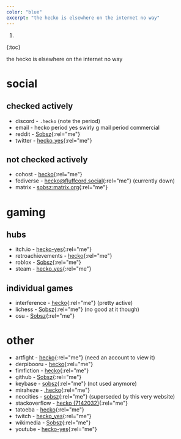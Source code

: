 ```yaml
---
color: "blue"
excerpt: "the hecko is elsewhere on the internet no way"
---
```


1. 
{:toc}

the hecko is elsewhere on the internet no way

# social

## checked actively

- discord - `.hecko` (note the period)
- email - hecko period yes swirly g mail period commercial
- reddit - [Sobsz](https://www.reddit.com/user/Sobsz){:rel="me"}
- twitter - [hecko_yes](https://twitter.com/hecko_yes){:rel="me"}

## not checked actively

- cohost - [hecko](https://cohost.org/hecko){:rel="me"}
- fediverse - [hecko@fluffcord.social](https://fluffcord.social/@hecko){:rel="me"} (currently down)
- matrix - [sobsz:matrix.org](https://matrix.to/#/@sobsz:matrix.org){:rel="me"}

# gaming

## hubs

- itch.io - [hecko-yes](https://hecko-yes.itch.io/){:rel="me"}
- retroachievements - [hecko](https://retroachievements.org/user/hecko){:rel="me"}
- roblox - [Sobsz](https://www.roblox.com/users/124271832/profile){:rel="me"}
- steam - [hecko_yes](https://steamcommunity.com/id/hecko_yes){:rel="me"}

## individual games

- interference - [hecko](https://www.playinterference.com/players/hecko){:rel="me"} (pretty active)
- lichess - [Sobsz](https://lichess.org/@/Sobsz){:rel="me"} (no good at it though)
- osu - [Sobsz](https://osu.ppy.sh/users/7557974){:rel="me"}

# other

- artfight - [hecko](https://artfight.net/~hecko){:rel="me"} (need an account to view it)
- derpibooru - [hecko](https://derpibooru.org/profiles/hecko){:rel="me"}
- fimfiction - [hecko](https://www.fimfiction.net/user/335946/hecko){:rel="me"}
- github - [Sobsz](https://github.com/Sobsz){:rel="me"}
- keybase - [sobsz](https://keybase.io/sobsz){:rel="me"} (not used anymore)
- miraheze - [.hecko](https://meta.miraheze.org/wiki/User:.hecko){:rel="me"}
- neocities - [sobsz](https://sobsz.neocities.org/){:rel="me"} (superseded by this very website)
- stackoverflow - [hecko (7142032)](https://stackoverflow.com/users/7142032/hecko){:rel="me"}
- tatoeba - [hecko](https://tatoeba.org/en/user/profile/hecko){:rel="me"}
- twitch - [hecko_yes](https://www.twitch.tv/hecko_yes){:rel="me"}
- wikimedia - [Sobsz](https://meta.wikimedia.org/wiki/User:Sobsz){:rel="me"}
- youtube - [hecko-yes](https://www.youtube.com/channel/UCfwoJszjdfe2p6YY0FpXFYA){:rel="me"}
